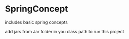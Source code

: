 # SpringConcept
includes basic spring concepts

add jars from Jar folder in you class path to run this project
